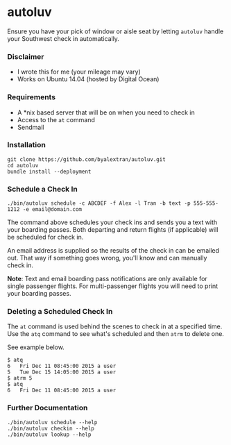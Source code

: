 # autoluv

Ensure you have your pick of window or aisle seat by letting `autoluv` handle your Southwest check in automatically.

### Disclaimer

* I wrote this for me (your mileage may vary)
* Works on Ubuntu 14.04 (hosted by Digital Ocean)

### Requirements

* A *nix based server that will be on when you need to check in
* Access to the `at` command
* Sendmail

### Installation

```
git clone https://github.com/byalextran/autoluv.git
cd autoluv
bundle install --deployment
```

### Schedule a Check In

```
./bin/autoluv schedule -c ABCDEF -f Alex -l Tran -b text -p 555-555-1212 -e email@domain.com
````

The command above schedules your check ins and sends you a text with your boarding passes. Both departing and return flights (if applicable) will be scheduled for check in.

An email address is supplied so the results of the check in can be emailed out. That way if something goes wrong, you'll know and can manually check in.

**Note**: Text and email boarding pass notifications are only available for single passenger flights. For multi-passenger flights you will need to print your boarding passes.

### Deleting a Scheduled Check In

The `at` command is used behind the scenes to check in at a specified time. Use the `atq` command to see what's scheduled and then `atrm` to delete one.

See example below.

```
$ atq
6	Fri Dec 11 08:45:00 2015 a user
5	Tue Dec 15 14:05:00 2015 a user
$ atrm 5
$ atq
6	Fri Dec 11 08:45:00 2015 a user
```

### Further Documentation

```
./bin/autoluv schedule --help
./bin/autoluv checkin --help
./bin/autoluv lookup --help
```

